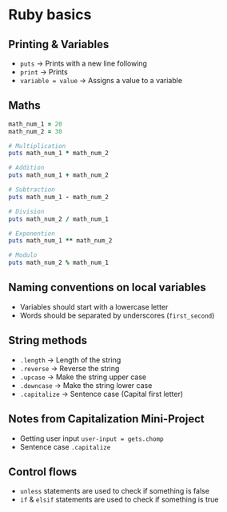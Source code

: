 # Ruby basics

## Printing & Variables
- `puts` -> Prints with a new line following
- `print` -> Prints
- `variable = value` -> Assigns a value to a variable

## Maths
```rb
math_num_1 = 20
math_num_2 = 30

# Multiplication
puts math_num_1 * math_num_2

# Addition
puts math_num_1 + math_num_2

# Subtraction
puts math_num_1 - math_num_2

# Division
puts math_num_2 / math_num_1

# Exponention
puts math_num_1 ** math_num_2

# Modulo
puts math_num_2 % math_num_1
```

## Naming conventions on local variables
- Variables should start with a lowercase letter
- Words should be separated by underscores (`first_second`)


## String methods
- `.length` -> Length of the string
- `.reverse` -> Reverse the string
- `.upcase` -> Make the string upper case
- `.downcase` -> Make the string lower case
- `.capitalize` -> Sentence case (Capital first letter)

## Notes from Capitalization Mini-Project
- Getting user input `user-input = gets.chomp`
- Sentence case `.capitalize`

## Control flows
- `unless` statements are used to check if something is false 
- `if` & `elsif` statements are used to check if something is true